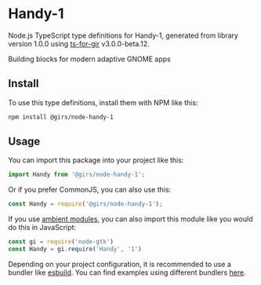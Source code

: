 
# Handy-1

Node.js TypeScript type definitions for Handy-1, generated from library version 1.0.0 using [ts-for-gir](https://github.com/gjsify/ts-for-gjs) v3.0.0-beta.12.

Building blocks for modern adaptive GNOME apps

## Install

To use this type definitions, install them with NPM like this:
```bash
npm install @girs/node-handy-1
```

## Usage

You can import this package into your project like this:
```ts
import Handy from '@girs/node-handy-1';
```

Or if you prefer CommonJS, you can also use this:
```ts
const Handy = require('@girs/node-handy-1');
```

If you use [ambient modules](https://github.com/gjsify/ts-for-gir/tree/main/packages/cli#ambient-modules), you can also import this module like you would do this in JavaScript:

```ts
const gi = require('node-gtk')
const Handy = gi.require('Handy', '1')
```

Depending on your project configuration, it is recommended to use a bundler like [esbuild](https://esbuild.github.io/). You can find examples using different bundlers [here](https://github.com/gjsify/ts-for-gir/tree/main/examples).